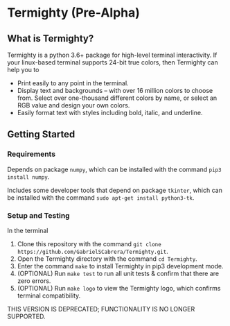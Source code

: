 # Termighty (Pre-Alpha)

## What is Termighty?

Termighty is a python 3.6+ package for high-level terminal interactivity. If your linux-based terminal supports 24-bit true colors, then Termighty can help you to
* Print easily to any point in the terminal.
* Display text and backgrounds – with over 16 million colors to choose from. Select over one-thousand different colors by name, or select an RGB value and design your own colors.
* Easily format text with styles including bold, italic, and underline.

## Getting Started

### Requirements
Depends on package `numpy`, which can be installed with the command `pip3 install numpy`.  

Includes some developer tools that depend on package `tkinter`, which can be installed with the command `sudo apt-get install python3-tk`.

### Setup and Testing
In the terminal
1. Clone this repository with the command `git clone https://github.com/GabrielSCabrera/Termighty.git`.
2. Open the Termighty directory with the command `cd Termighty`.
3. Enter the command `make` to install Termighty in pip3 development mode.
4. (OPTIONAL) Run `make test` to run all unit tests & confirm that there are zero errors.
5. (OPTIONAL) Run `make logo` to view the Termighty logo, which confirms terminal compatibility.

THIS VERSION IS DEPRECATED; FUNCTIONALITY IS NO LONGER SUPPORTED.
